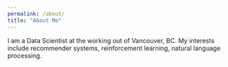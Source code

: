 ```yaml
---
permalink: /about/
title: "About Me"
---
```


I am a Data Scientist at the working out of Vancouver, BC. My interests include recommender systems, reinforcement learning, natural language processing.
